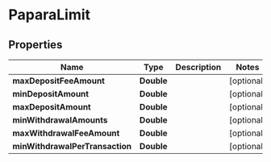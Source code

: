 # PaparaLimit

## Properties
Name | Type | Description | Notes
------------ | ------------- | ------------- | -------------
**maxDepositFeeAmount** | **Double** |  |  [optional]
**minDepositAmount** | **Double** |  |  [optional]
**maxDepositAmount** | **Double** |  |  [optional]
**minWithdrawalAmounts** | **Double** |  |  [optional]
**maxWithdrawalFeeAmount** | **Double** |  |  [optional]
**minWithdrawalPerTransaction** | **Double** |  |  [optional]
